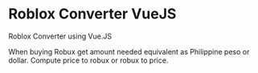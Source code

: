 # Roblox Converter VueJS
 Roblox Converter using Vue.JS
 
When buying Robux get amount needed equivalent as Philippine peso or dollar. 
Compute price to robux or robux to price.

